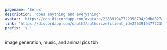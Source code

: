 ```yaml
---
pagename: 'Serux'
description: 'does anything and everything'
avatar: 'https://cdn.discordapp.com/avatars/226391947722358794/9dbd8274cb0669a5d4b5f88a69a5c864.png'
link: 'https://discordapp.com/oauth2/authorize?client_id=226391947722358794&scope=bot&permissions=0'
prefix: 's.'
---
```

image generation, music, and animal pics tbh
<!--
This data was imported from ls.terminal.ink
-->
